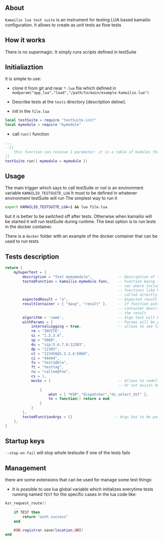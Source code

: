 ## About
`Kamailio lua test suite` is an instrument for testing LUA based kamailio configuration. It allows to create as unit tests as flow tests

## How it works
There is no supermagic: It simply runs scripts defined in testSuite

## Initialiaztion
It is simple to use:

- clone it from git and near `*.lua` file which defined in
`modparam("app_lua","load","/path/to/main/example-kamailio.lua")`

- Describe tests at the `tests` directory [description delow].

- init in the `file.lua`
```lua
local testSuite = require "testSuite.init"
local mymodule = require "mymodule"
```
- call `run()` function
```lua
...
--[[
    this function can receive 1 parameter: it is a table of modules that was described as local modules but contain functions that also has to be tested
]]
testSuite.run({ mymodule = mymodule })
```

## Usage
The main trigger which says to call testSuite or not is an environment variable `KAMAILIO_TESTSUITE_LUA`
It must to be defined in whatever environment testSuite will run
The simplest way to run it
```bash
export KAMAILIO_TESTSUITE_LUA=1 && lua file.lua
```
but it is better to be switched off after tests. Otherwise when kamailio will be started it will run testSuite during runtime.
The best option is to run tests in the docker container.

There is a `docker` folder with an example of the docker container that can be used to run tests

## Tests description
```lua
return {
    mySuperTest = {
        description = "Test mymymodule",            -- Description of the test.                                 REQUIRED
        testedFunction = kamailio.mymodule.func,    -- Function being tested. kamailio is a global              REQUIRED
                                                    -- var where included modules will be pointed
                                                    -- functions like ksr_requrest_route has to be 
                                                    -- called directly.
        expectedResult = "a",                       -- Expected result of tested function
        resultContainer = { "$avp", "result" },     -- If function puts some value into the vp result 
                                                    -- container describes for testSuite where to find 
                                                    -- the result
        algorithm = 'same',                         -- Algo test will be running: same/notSame                  DEFAULT: same
        withParams = {                              -- Params will be passed into mock instead of defaults
            internalLogging = true,                 -- allows to see log messages inside tested functions       DEFAULT: false
            rm = "INVITE",
            si = "1.2.3.4",
            sp = "5060",
            du = "sip:5.6.7.8:12303",
            dp = "12303",
            ct = "123456@1.2.3.4:5060",
            ci = "44444",
            fu = "test1@bla",
            ft = "testtag",
            ru = "callee@foo",
            cs = 1,
            mocks = {                               -- Allows to redefine some functions that has been added int _G
                                                    -- Or not exists here. For example - rewriting of some KSR functions
                {
                    what = { "KSR","dispatcher","ds_select_dst" },
                    to = function() return a end
                }
            }
        },
        testedFunctionArgs = {}                   -- Args has to be passed into tested function
    },
}
```
## Startup keys
`--stop-on-fail` will stop whole testsuite if one of the tests fails

## Management
there are some extensions that can be used for manage some test things:

- It is possible to use lua global variable which initializes everytime tests running named `TEST` for the specific cases in the lua code like:
```lua
ksr_request_route() 
    ...
    if TEST then
        return "auth success"
    end

    KSR.registrar.save(location,URI)
end
```
